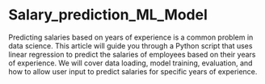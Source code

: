 # Salary_prediction_ML_Model
Predicting salaries based on years of experience is a common problem in data science. This article will guide you through a Python script that uses linear regression to predict the salaries of employees based on their years of experience. We will cover data loading, model training, evaluation, and how to allow user input to predict salaries for specific years of experience.
